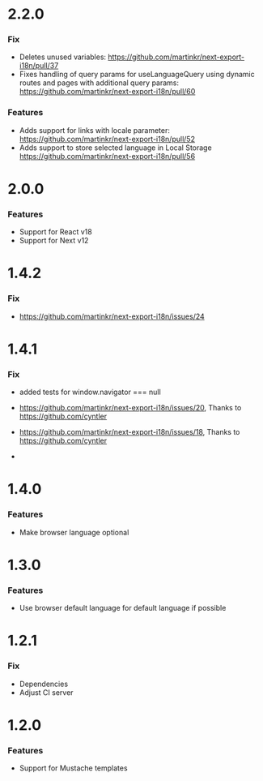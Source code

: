 
# 2.2.0
### Fix
- Deletes unused variables: https://github.com/martinkr/next-export-i18n/pull/37
- Fixes handling of query params for useLanguageQuery using dynamic routes and pages with additional query params: https://github.com/martinkr/next-export-i18n/pull/60

### Features
- Adds support for links with locale parameter: https://github.com/martinkr/next-export-i18n/pull/52
- Adds support to store selected language in Local Storage https://github.com/martinkr/next-export-i18n/pull/56
# 2.0.0
### Features
- Support for React v18
- Support for Next v12

# 1.4.2
### Fix
- <https://github.com/martinkr/next-export-i18n/issues/24>

# 1.4.1

### Fix

- added tests for window.navigator === null
- <https://github.com/martinkr/next-export-i18n/issues/20>, Thanks to <https://github.com/cyntler>
- <https://github.com/martinkr/next-export-i18n/issues/18>, Thanks to <https://github.com/cyntler>

-

# 1.4.0

### Features

- Make browser language optional

# 1.3.0

### Features

- Use browser default language for default language if possible

# 1.2.1

### Fix

- Dependencies
- Adjust CI server

# 1.2.0

### Features

- Support for Mustache templates
